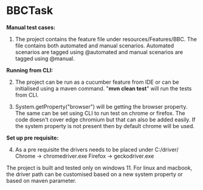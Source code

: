 # BBCTask
**Manual test cases:**

1. The project contains the feature file under resources/Features/BBC. 
The file contains both automated and manual scenarios. 
Automated scenarios are tagged using @automated and manual scenarios are tagged using @manual.

**Running from CLI:**

2. The project can be run as a cucumber feature from IDE or can be initialised using a maven command. 
"**mvn clean test**" will run the tests from CLI.

3. System.getProperty("browser") will be getting the browser property. 
The same can be set using CLI to run test on chrome or firefox. 
The code doesn't cover edge chromium but that can also be added easily. 
If the system property is not present then by default chrome will be used. 

**Set up pre requisite:**

4. As a pre requisite the drivers needs to be placed under C:/driver/
Chrome -> chromedriver.exe
Firefox -> geckodriver.exe

The project is built and tested only on windows 11. 
For linux and macbook, the driver path can be customised based on a new system property or based on maven parameter. 
